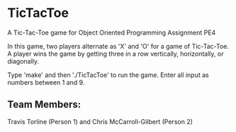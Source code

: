 # TicTacToe

A Tic-Tac-Toe game for Object Oriented Programming Assignment PE4

In this game, two players alternate as 'X' and 'O' for a game of Tic-Tac-Toe. A player wins the game by getting three in a row vertically, horizontally, or diagonally. 

Type 'make' and then './TicTacToe' to run the game. Enter all input as numbers between 1 and 9.

## Team Members:
Travis Torline (Person 1)  and Chris McCarroll-Gilbert (Person 2)
